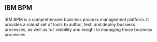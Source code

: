## IBM BPM
IBM BPM is a comprehensive business process management platform. It provides a robust set of tools to author, test, and deploy business processes, as well as full visibility and insight to managing those business processes.
